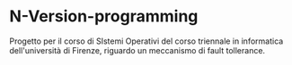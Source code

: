 # N-Version-programming
Progetto per il corso di SIstemi Operativi del corso triennale in informatica dell'università di Firenze, riguardo un meccanismo di fault tollerance.
